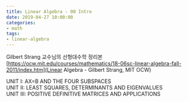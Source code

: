 ```yaml
---
title: Linear Algebra - 00 Intro
date: 2019-04-27 10:00:00
categories:
- math
tags:
- linear-algebra
---
```


Gilbert Strang 교수님의 선형대수학 정리본
[https://ocw.mit.edu/courses/mathematics/18-06sc-linear-algebra-fall-2011/index.htm](Linear Algebra - Gilbert Strang, MIT OCW)

UNIT I: AX=B AND THE FOUR SUBSPACES  
UNIT II: LEAST SQUARES, DETERMINANTS AND EIGENVALUES  
UNIT III: POSITIVE DEFINITIVE MATRICES AND APPLICATIONS


